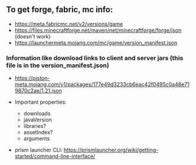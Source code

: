 ## To get forge, fabric, mc info:
- https://meta.fabricmc.net/v2/versions/game
- https://files.minecraftforge.net/maven/net/minecraftforge/forge/json (doesn't work)
- https://launchermeta.mojang.com/mc/game/version_manifest.json

### Information like download links to client and server jars (this file is in the version_manifest.json)
- https://piston-meta.mojang.com/v1/packages/177e49d3233cb6eac42f0495c0a48e719870c2ae/1.21.json
- Important properties:
    - downloads
    - javaVersion
    - libraries?
    - assetIndex?
    - arguments

- prism launcher CLI: https://prismlauncher.org/wiki/getting-started/command-line-interface/